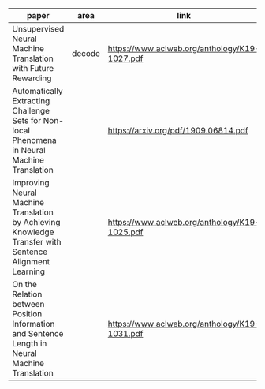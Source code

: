 |   paper                                                        |    area   |  link                                          |
| ----------                                                     | --------  | ------                                         |
| Unsupervised Neural Machine Translation with Future Rewarding	 |  decode   |https://www.aclweb.org/anthology/K19-1027.pdf
| Automatically Extracting Challenge Sets for Non-local <br> Phenomena in Neural Machine Translation	|   | https://arxiv.org/pdf/1909.06814.pdf
|Improving Neural Machine Translation by Achieving Knowledge <br> Transfer with Sentence Alignment Learning	| | https://www.aclweb.org/anthology/K19-1025.pdf
|On the Relation between Position Information and Sentence <br> Length in Neural Machine Translation	 | |https://www.aclweb.org/anthology/K19-1031.pdf
